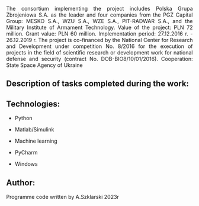 <p align="justify"> The consortium implementing the project includes Polska Grupa Zbrojeniowa S.A. as the leader and four companies from the PGZ Capital Group: MESKO S.A., WZU S.A., WZE S.A., PIT-RADWAR S.A., and the Military Institute of Armament Technology. Value of the project: PLN 72 million. Grant value: PLN 60 million. Implementation period: 27.12.2016 r. - 26.12.2019 r. The project is co-financed by the National Center for Research and Development under competition No. 8/2016 for the execution of projects in the field of scientific research or development work for national defense and security (contract No. DOB-BIO8/10/01/2016). Cooperation: State Space Agency of Ukraine </p>

## Description of tasks completed during the work:


## Technologies:
<ul>
<li><p>Python</p></li>
<li><p>Matlab/Simulink</p></li>
<li><p>Machine learning</p></li>
<li><p>PyCharm</p></li>
<li><p>Windows</p></li>
</ul>

## Author:
Programme code written by A.Szklarski 2023r




